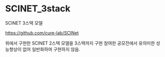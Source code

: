# SCINET_3stack
SCINET 3스택 모델

https://github.com/cure-lab/SCINet

위에서 구현한 SCINET 2스택 모델을 3스택까지 구현
참여한 공모전에서 유의미한 성능향상이 없어 일반화하여 구현하지 않음.
